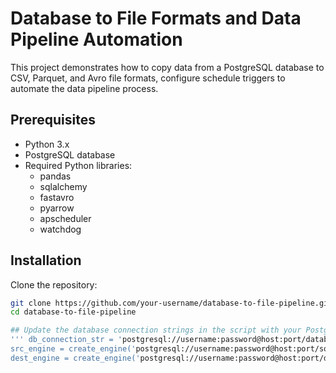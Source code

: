 # Database to File Formats and Data Pipeline Automation

This project demonstrates how to copy data from a PostgreSQL database to CSV, Parquet, and Avro file formats, configure schedule triggers to automate the data pipeline process.

## Prerequisites
- Python 3.x
- PostgreSQL database
- Required Python libraries:
  - pandas
  - sqlalchemy
  - fastavro
  - pyarrow
  - apscheduler
  - watchdog

## Installation
Clone the repository:
   ```bash
   git clone https://github.com/your-username/database-to-file-pipeline.git
   cd database-to-file-pipeline

## Update the database connection strings in the script with your PostgreSQL credentials
''' db_connection_str = 'postgresql://username:password@host:port/database_name'
src_engine = create_engine('postgresql://username:password@host:port/source_database')
dest_engine = create_engine('postgresql://username:password@host:port/destination_database')'''
